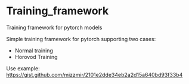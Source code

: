 # Training_framework
Training framework for pytorch models

Simple training framework for pytorch  supporting two cases:
- Normal training
- Horovod Training

Use example: https://gist.github.com/mizzmir/2101e2dde34eb2a2d15a640bd93f33b4

